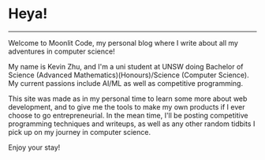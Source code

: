 # Heya!

---

Welcome to Moonlit Code, my personal blog where I write about all my adventures in computer science!

My name is Kevin Zhu, and I'm a uni student at UNSW doing Bachelor of Science (Advanced Mathematics)(Honours)/Science (Computer Science). My current passions include AI/ML as well as competitive programming.

This site was made as in my personal time to learn some more about web development, and to give me the tools to make my own products if I ever choose to go entrepreneurial. In the mean time, I'll be posting competitive programming techniques and writeups, as well as any other random tidbits I pick up on my journey in computer science.

Enjoy your stay!
